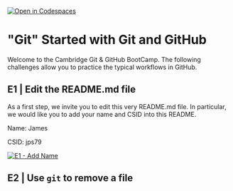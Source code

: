 [![Open in Codespaces](https://classroom.github.com/assets/launch-codespace-2972f46106e565e64193e422d61a12cf1da4916b45550586e14ef0a7c637dd04.svg)](https://classroom.github.com/open-in-codespaces?assignment_repo_id=20849501)
# "Git" Started with Git and GitHub

Welcome to the Cambridge Git & GitHub BootCamp. The following challenges allow
you to practice the typical workflows in GitHub.

## E1 | Edit the README.md file

As a first step, we invite you to edit this very README.md file. In particular,
we would like you to add your name and CSID into this README.

Name: James  

CSID: jps79

[![E1 - Add Name](../../actions/workflows/e1-add-name.yml/badge.svg)](../../actions/workflows/e1-add-name.yml)

## E2 | Use `git` to remove a file

